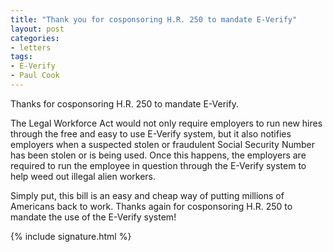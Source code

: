 ```yaml
---
title: "Thank you for cosponsoring H.R. 250 to mandate E-Verify"
layout: post
categories:
- letters
tags:
- E-Verify
- Paul Cook
---
```


Thanks for cosponsoring H.R. 250 to mandate E-Verify.

The Legal Workforce Act would not only require employers to run new hires through the free and easy to use E-Verify system, but it also notifies employers when a suspected stolen or fraudulent Social Security Number has been stolen or is being used. Once this happens, the employers are required to run the employee in question through the E-Verify system to help weed out illegal alien workers.

Simply put, this bill is an easy and cheap way of putting millions of Americans back to work. Thanks again for cosponsoring H.R. 250 to mandate the use of the E-Verify system!

{% include signature.html %}
